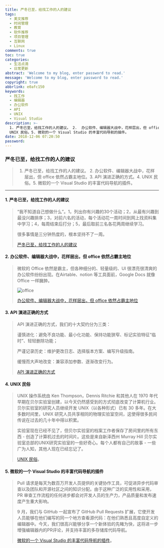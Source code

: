 ```yaml
---
title: 严冬已至，给找工作的人的建议
tags:
  - 美文推荐
  - 时间管理
  - 教育
  - 软件推荐
  - 项目管理
  - 互联网
  - Linux
comments: true
toc: true
categories:
  - 生活点滴
  - 日常更新
abstract: 'Welcome to my blog, enter password to read.'
message: 'Welcome to my blog, enter password to read.'
copyright: true
abbrlink: e0afc150
keywords:
  - 找工作
  - 编辑器
  - 办公软件
  - API
  - UNIX
  - Visual Studio
description: >-
  1. 严冬已至，给找工作的人的建议。 2.  办公软件、编辑器大战中，花样层出，但 office 依然占霸主地位。3. API 演进正确的方式。4.
  UNIX 民俗。5. 微软的一个 Visual Studio 的丰富代码导航的插件。
date: 2018-12-06 07:20:50
password:
---
```

<script type="text/javascript" src="/js/src/bai.js"></script>

### 严冬已至，给找工作的人的建议
>  1. 严冬已至，给找工作的人的建议。 2.  办公软件、编辑器大战中，花样层出，但 office 依然占霸主地位。3. API 演进正确的方式。4. UNIX 民俗。5. 微软的一个 Visual Studio 的丰富代码导航的插件。

---
#### 1. 严冬已至，给找工作的人的建议
> “我不知道自己想做什么”。1，列出你有兴趣的30个活动；2，从最有兴趣到最没兴趣排序；3，对前六名的活动，每个活动花一周时间到网上找资料集中学习；4，每周结束后打分；5，最后取前三名各花两周继续学习。
>
> 很多事情是三分钟热度的，根本坚持不了一周。
>
> [严冬已至，给找工作的人的建议](https://www.gregkamradt.com/gregkamradt/2018/3/18/0xov5ak1hjunr4twj83k940z9q6fza)

#### 2. 办公软件、编辑器大战中，花样层出，但 office 依然占霸主地位
> 微软的 Office 依然是霸主，但各种细分的、轻量级的、UI 很漂亮很清爽的办公软件纷纷出现。在Airtable、notion 等工具面前，Google Docs 就像 Office 一样臃肿。
>
> ![office](https://wx4.sinaimg.cn/large/006tNbRwgy1fxwmvv4u0hj30hi0c93zw.jpg)
>
> [办公软件、编辑器大战中，花样层出，但 office 依然占霸主地位](https://www.geekwire.com/2018/new-word-processor-wars-fresh-crop-productivity-apps-trying-reinvent-workday)

#### 3. API 演进正确的方式
> API 演进正确的方式，我们的十大契约分为三类：
>
> 谨慎进化：避免不良功能、最小化功能、保持功能狭窄、标记实验特征“临时”、轻轻删除功能；
>
> 严谨记录历史：维护更改日志、选择版本方案、编写升级指南。
>
> 缓慢而大声地改变：兼容添加参数、逐渐改变行为。
>
> [API 演进正确的方式](https://emptysqua.re/blog/api-evolution-the-right-way/)

#### 4. UNIX 民俗
> UNIX 操作系统由 Ken Thompson，Dennis Ritchie 和其他人在 1970 年代早期在贝尔实验室创建，以今天仍然感受到的方式彻底改变了计算机行业。贝尔实验室的研究人员继续开发 UNIX（以各种形式）已有 30 多年。在大多数时间里，UNIX 研究人员共享相同的物理实验室空间，这使得很多民间传说在过去的几十年中得以积累。
>
> 实验室现在已经不见了，但贝尔实验室的档案工作者保存了房间里的所有东西 - 创造了计算机过去的时间片。这些是来自新泽西州 Murray Hill 贝尔实验室总部的UNIX研究实验室的一些好奇心。每个人都有自己的故事 - 一些广为人知，其他人现在已经忘记了。
>
> [UNIX 民俗](http://www.peteradamsphoto.com/unix-folklore/)。

#### 5. 微软的一个 Visual Studio 的丰富代码导航的插件
>  Pull 请求是每天为数百万开发人员提供的关键协作工具，可促进异步代码审查以及团队和开源社区之间的知识分配。由于这种广泛的实用性和采用，PR 审查工作流程的任何进步都会对开发人员的生产力，产品质量和发布速度产生重大影响。
>
>  9 月，我们与 GitHub 一起宣布了 GitHub Pull Requests 扩展，它使开发人员能够在他们编写的同一个地方查看源代码：在他们熟悉且高度自定义的编辑器中。今天，我们很高兴能够分享一个新体验的先睹为快，这将进一步增强编辑器内的PR评论，并支持丰富的多存储库代码导航。
>
> [微软的一个 Visual Studio 的丰富代码导航的插件](https://code.visualstudio.com/blogs/2018/12/04/rich-navigation)。




